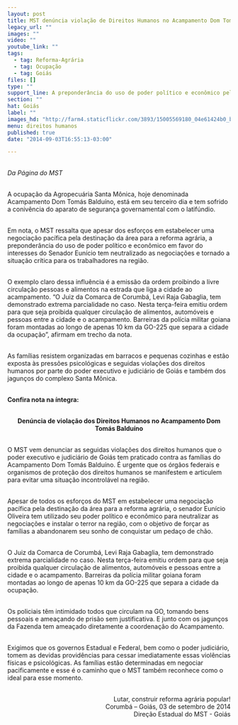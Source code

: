 ```yaml
---
layout: post
title: MST denúncia violação de Direitos Humanos no Acampamento Dom Tomás Balduíno
legacy_url: ""
images: ""
video: ""
youtube_link: ""
tags:
  - tag: Reforma-Agrária
  - tag: Ocupação
  - tag: Goiás
files: []
type: ""
support_line: A preponderância do uso de poder político e econômico pelo Senador Eunício Oliveira tem tornado a situação crítica para os trabalhadores na região.
section: ""
hat: Goiás
label: ""
images_hd: "http://farm4.staticflickr.com/3893/15005569180_04e61424b0_b.jpg"
menu: direitos humanos
published: true
date: "2014-09-03T16:55:13-03:00"

---
```

<p><br />
<em>Da P&aacute;gina do MST</em></p>

<p><br />
A ocupa&ccedil;&atilde;o da Agropecu&aacute;ria Santa M&ocirc;nica, hoje denominada Acampamento Dom Tom&aacute;s Baldu&iacute;no, est&aacute; em seu terceiro dia e tem sofrido a coniv&ecirc;ncia do aparato de seguran&ccedil;a governamental com o latif&uacute;ndio.</p>

<p><br />
Em nota, o MST ressalta que apesar dos esfor&ccedil;os em estabelecer uma negocia&ccedil;&atilde;o pac&iacute;fica pela destina&ccedil;&atilde;o da &aacute;rea para a reforma agr&aacute;ria, a preponder&acirc;ncia do uso de poder pol&iacute;tico e econ&ocirc;mico em favor do interesses do Senador Eun&iacute;cio tem neutralizado as negocia&ccedil;&otilde;es e tornado a situa&ccedil;&atilde;o cr&iacute;tica para os trabalhadores na regi&atilde;o.</p>

<p><br />
O exemplo claro dessa influ&ecirc;ncia &eacute; a emiss&atilde;o da ordem proibindo a livre circula&ccedil;&atilde;o pessoas e alimentos na estrada que liga a cidade ao acampamento. &ldquo;O Juiz da Comarca de Corumb&aacute;, Levi Raja Gabaglia, tem demonstrado extrema parcialidade no caso. Nesta ter&ccedil;a-feira emitiu ordem para que seja proibida qualquer circula&ccedil;&atilde;o de alimentos, autom&oacute;veis e pessoas entre a cidade e o acampamento. Barreiras da pol&iacute;cia militar goiana foram montadas ao longo de apenas 10 km da GO-225 que separa a cidade da ocupa&ccedil;&atilde;o&rdquo;, afirmam em trecho da nota.</p>

<p><br />
As fam&iacute;lias resistem organizadas em barracos e pequenas cozinhas e est&atilde;o exposta &agrave;s press&otilde;es psicol&oacute;gicas e seguidas viola&ccedil;&otilde;es dos direitos humanos por parte do poder executivo e judici&aacute;rio de Goi&aacute;s e tamb&eacute;m dos jagun&ccedil;os do complexo Santa M&otilde;nica.</p>

<p><br />
<strong>Confira nota na &iacute;ntegra:</strong></p>

<p style="text-align:center"><br />
<strong>Den&uacute;ncia de viola&ccedil;&atilde;o dos Direitos Humanos no Acampamento Dom Tom&aacute;s Baldu&iacute;no</strong></p>

<p><br />
O MST vem denunciar as seguidas viola&ccedil;&otilde;es dos direitos humanos que o poder executivo e judici&aacute;rio de Goi&aacute;s tem praticado contra as fam&iacute;lias do Acampamento Dom Tom&aacute;s Baldu&iacute;no. &Eacute; urgente que os &oacute;rg&atilde;os federais e organismos de prote&ccedil;&atilde;o dos direitos humanos se manifestem e articulem para evitar uma situa&ccedil;&atilde;o incontrol&aacute;vel na regi&atilde;o.</p>

<p><br />
Apesar de todos os esfor&ccedil;os do MST em estabelecer uma negocia&ccedil;&atilde;o pac&iacute;fica pela destina&ccedil;&atilde;o da &aacute;rea para a reforma agr&aacute;ria, o senador Eun&iacute;cio Oliveira tem utilizado seu poder pol&iacute;tico e econ&ocirc;mico para neutralizar as negocia&ccedil;&otilde;es e instalar o terror na regi&atilde;o, com o objetivo de for&ccedil;ar as fam&iacute;lias a abandonarem seu sonho de conquistar um peda&ccedil;o de ch&atilde;o.</p>

<p><br />
O Juiz da Comarca de Corumb&aacute;, Levi Raja Gabaglia, tem demonstrado extrema parcialidade no caso. Nesta ter&ccedil;a-feira emitiu ordem para que seja proibida qualquer circula&ccedil;&atilde;o de alimentos, autom&oacute;veis e pessoas entre a cidade e o acampamento. Barreiras da pol&iacute;cia militar goiana foram montadas ao longo de apenas 10 km da GO-225 que separa a cidade da ocupa&ccedil;&atilde;o.</p>

<p><br />
Os policiais t&ecirc;m intimidado todos que circulam na GO, tomando bens pessoais e amea&ccedil;ando de pris&atilde;o sem justificativa. E junto com os jagun&ccedil;os da Fazenda tem amea&ccedil;ado diretamente a coordena&ccedil;&atilde;o do Acampamento.</p>

<p><br />
Exigimos que os governos Estadual e Federal, bem como o poder judici&aacute;rio, tomem as devidas provid&ecirc;ncias para cessar imediatamente essas viol&ecirc;ncias f&iacute;sicas e psicol&oacute;gicas. As fam&iacute;lias est&atilde;o determinadas em negociar pacificamente e esse &eacute; o caminho que o MST tamb&eacute;m reconhece como o ideal para esse momento.</p>

<p style="text-align:right"><br />
Lutar, construir reforma agr&aacute;ria popular!<br />
Corumb&aacute; &ndash; Goi&aacute;s, 03 de setembro de 2014<br />
Dire&ccedil;&atilde;o Estadual do MST - Goi&aacute;s</p>
